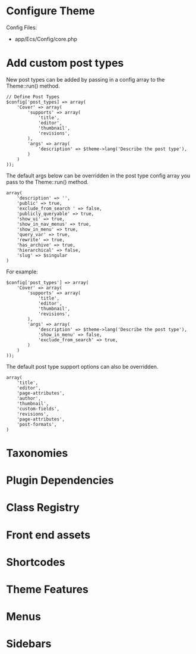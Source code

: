 # Configure Theme

Config Files:

* app/Ecs/Config/core.php

# Add custom post types

New post types can be added by passing in a config array to the Theme::run() method.

```
// Define Post Types
$config['post_types] => array(
    'Cover' => array(
        'supports' => array(
            'title',
            'editor',
            'thumbnail',
            'revisions',
        ),
        'args' => array(
            'description' => $theme->lang('Describe the post type'),
        )
    )
));
```

The default args below can be overridden in the post type config array you pass to the Theme::run() method. 

```
array(
    'description' => '',
    'public' => true,
    'exclude_from_search ' => false,
    'publicly_queryable' => true,
    'show_ui' => true,
    'show_in_nav_menus' => true,
    'show_in_menu' => true,
    'query_var' => true,
    'rewrite' => true,
    'has_archive' => true,
    'hierarchical' => false,
    'slug' => $singular
)
```

For example:

```
$config['post_types'] => array(
    'Cover' => array(
        'supports' => array(
            'title',
            'editor',
            'thumbnail',
            'revisions',
        ),
        'args' => array(
            'description' => $theme->lang('Describe the post type'),
            'show_in_menu' => false,
            'exclude_from_search' => true,
        )
    )
));
```

The default post type support options can also be overridden. 

```
array(
    'title',
    'editor',
    'page-attributes',
    'author',
    'thumbnail',
    'custom-fields',
    'revisions',
    'page-attributes',
    'post-formats',
)
```

# Taxonomies

# Plugin Dependencies

# Class Registry

# Front end assets

# Shortcodes

# Theme Features

# Menus

# Sidebars